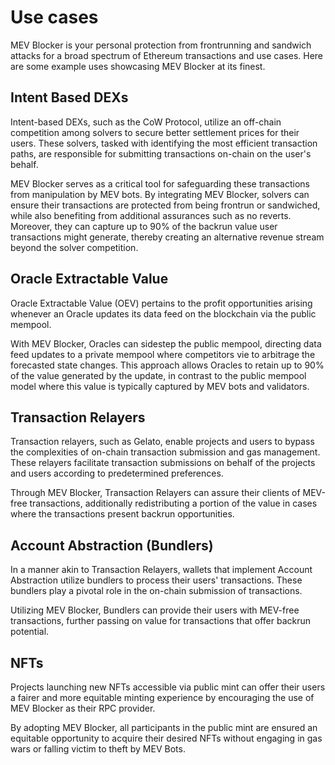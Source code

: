 # Use cases

MEV Blocker is your personal protection from frontrunning and sandwich attacks for a broad spectrum of Ethereum transactions and use cases. Here are some example uses showcasing MEV Blocker at its finest.

## Intent Based DEXs 

Intent-based DEXs, such as the CoW Protocol, utilize an off-chain competition among solvers to secure better settlement prices for their users. These solvers, tasked with identifying the most efficient transaction paths, are responsible for submitting transactions on-chain on the user's behalf.

MEV Blocker serves as a critical tool for safeguarding these transactions from manipulation by MEV bots. By integrating MEV Blocker, solvers can ensure their transactions are protected from being frontrun or sandwiched, while also benefiting from additional assurances such as no reverts. Moreover, they can capture up to 90% of the backrun value user transactions might generate, thereby creating an alternative revenue stream beyond the solver competition.

## Oracle Extractable Value 

Oracle Extractable Value (OEV) pertains to the profit opportunities arising whenever an Oracle updates its data feed on the blockchain via the public mempool.

With MEV Blocker, Oracles can sidestep the public mempool, directing data feed updates to a private mempool where competitors vie to arbitrage the forecasted state changes. This approach allows Oracles to retain up to 90% of the value generated by the update, in contrast to the public mempool model where this value is typically captured by MEV bots and validators.

## Transaction Relayers

Transaction relayers, such as Gelato, enable projects and users to bypass the complexities of on-chain transaction submission and gas management. These relayers facilitate transaction submissions on behalf of the projects and users according to predetermined preferences.

Through MEV Blocker, Transaction Relayers can assure their clients of MEV-free transactions, additionally redistributing a portion of the value in cases where the transactions present backrun opportunities.

## Account Abstraction (Bundlers)

In a manner akin to Transaction Relayers, wallets that implement Account Abstraction utilize bundlers to process their users' transactions. These bundlers play a pivotal role in the on-chain submission of transactions.

Utilizing MEV Blocker, Bundlers can provide their users with MEV-free transactions, further passing on value for transactions that offer backrun potential.

## NFTs

Projects launching new NFTs accessible via public mint can offer their users a fairer and more equitable minting experience by encouraging the use of MEV Blocker as their RPC provider.

By adopting MEV Blocker, all participants in the public mint are ensured an equitable opportunity to acquire their desired NFTs without engaging in gas wars or falling victim to theft by MEV Bots.